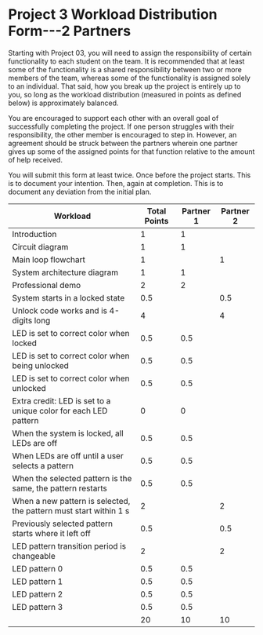 # Project 3 Workload Distribution Form---2 Partners

Starting with Project 03, you will need to assign the responsibility of certain functionality to each student on the team.  It is recommended that at least some of the functionality is a shared responsibility between two or more members of the team, whereas some of the functionality is assigned solely to an individual.  That said, how you break up the project is entirely up to you, so long as the workload distribution (measured in points as defined below) is approximately balanced.

You are encouraged to support each other with an overall goal of successfully completing the project.  If one person struggles with their responsibility, the other member is encouraged to step in.  However, an agreement should be struck between the partners wherein one partner gives up some of the assigned points for that function relative to the amount of help received.  

You will submit this form at least twice.  Once before the project starts.  This is to document your intention.  Then, again at completion.  This is to document any deviation from the initial plan.  

| Workload                                                          | Total Points  | Partner 1 | Partner 2 |
|-------------------------------------------------------------------|---------------|-----------|-----------|
|Introduction                                                       | 1             |     1     |           |
|Circuit diagram                                                    | 1             |     1     |           |
|Main loop flowchart                                                | 1             |           |     1     |
|System architecture diagram                                        | 1             |     1     |           |
|Professional demo                                                  | 2             |     2     |           |
|System starts in a locked state                                    | 0.5           |           |     0.5   |
|Unlock code works and is 4-digits long                             | 4             |           |     4     |
|LED is set to correct color when locked                            | 0.5           |     0.5   |           |
|LED is set to correct color when being unlocked                    | 0.5           |     0.5   |           |
|LED is set to correct color when unlocked                          | 0.5           |     0.5   |           |
|Extra credit: LED is set to a unique color for each LED pattern    | 0             |     0     |           |
|When the system is locked, all LEDs are off                        | 0.5           |     0.5   |           |
|When LEDs are off until a user selects a pattern                   | 0.5           |     0.5   |           |
|When the selected pattern is the same, the pattern restarts        | 0.5           |     0.5   |           |
|When a new pattern is selected, the pattern must start within 1 s  | 2             |           |     2     |
|Previously selected pattern starts where it left off               | 0.5           |           |     0.5   |
|LED pattern transition period is changeable                        | 2             |           |     2     |
|LED pattern 0                                                      | 0.5           |     0.5   |           |
|LED pattern 1                                                      | 0.5           |     0.5   |           |
|LED pattern 2                                                      | 0.5           |     0.5   |           |
|LED pattern 3                                                      | 0.5           |     0.5   |           |
|                                                                   | 20            |     10    |     10    |
